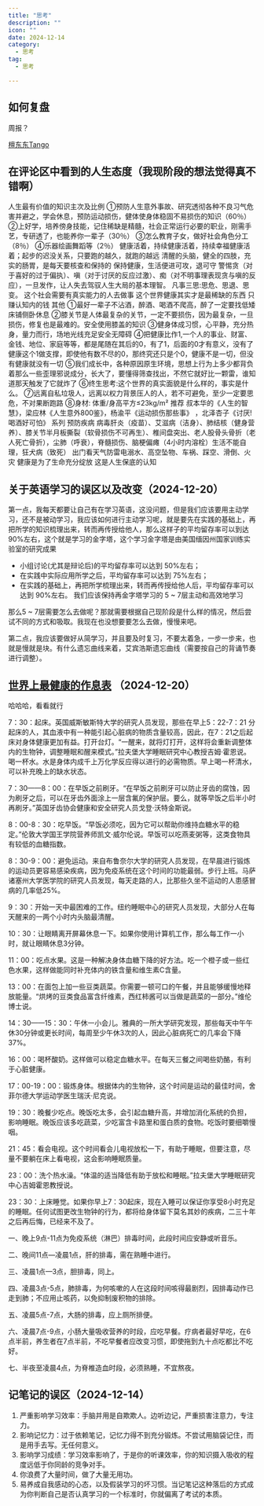 ```yaml
---
title: "思考"
description: ""
icon: ""
date: 2024-12-14
category:
  - 思考
tag:
  - 思考

---
```

## 如何复盘

周报？

[檀东东Tango](https://www.bilibili.com/video/BV1EV411R7iK/?spm_id_from=333.337.search-card.all.click&vd_source=834d9d69a86c55d6acbaf9e5dbe37bb2)

## 在评论区中看到的人生态度（我现阶段的想法觉得真不错啊）

人生最有价值的知识主次及比例
①预防人生意外事故、研究透彻各种不良习气危害并避之，学会休息，预防运动损伤，健体使身体稳固不易损伤的知识（60％）
②上好学，培养傍身技能，记住稀缺是精髓，社会正常运行必要的职业，刚需手艺，专研透了，也能养你一辈子（30％）
③怎么教育子女，做好社会角色分工（8％）
④乐器绘画舞蹈等（2％）
健康活着，持续健康活着，持续幸福健康活着；起步的迟没关系，只要跑的越久，就跑的越远
清醒的头脑，健全的四肢，充实的肠胃，是每天要核查和保持的
保持健康，生活便进可攻，退可守
警惕贪（对于喜好的过于偏执）、嗔（对于讨厌的反应过激）、痴（对不明事理表现贪与嗔的反应），一旦发作，让人失去驾驭人生大局的基本理智。
凡事三思:思危、思退、思变。
这个社会需要有真实能力的人去做事
这个世界健康其实才是最稀缺的东西
只赚认知内的钱
其他
①最好一辈子不沾酒，醉酒、喝酒不爬高，醉了一定要找低矮床铺侧卧休息
②膝关节是人体最复杂的关节，一定不要损伤，因为最复杂，一旦损伤，修复也是最难的。安全使用膝盖的知识
③健身体成习惯，心平静，充分热身，量力而行，场地光线充足安全无障碍
④把健康比作1,一个人的事业、财富、金钱、地位、家庭等等，都是尾随在其后的0，有了1，后面的0才有意义，没有了健康这个1做支撑，即使他有数不尽的0，那终究还只是个0，健康不是一切，但没有健康就没有一切
⑤我们成长中，各种原因原生环境，思想上行为上多少都背负着那么一些歪理邪说成分，长大了，要懂得筛查找出，不然它就好比一颗雷，谁知道那天触发了它就炸了
⑥终生思考:这个世界的真实面貌是什么样的，事实是什么。
⑦远离自私垃圾人，远离以权力背景压人的人，若不可避免，至少一定要思危，不对果断跑路
⑧身材: 体重/身高平方≤23kg/m²
推荐
叔本华的《人生的智慧》，梁应林《人生意外800鉴》，杨渝平《运动损伤那些事》 ，北泽杏子《讨厌!喝酒好可怕》 系列
预防疾病
病毒肝炎（疫苗）、艾滋病（洁身）、肺结核（健身营养）、膝关节半月板撕裂（软骨损伤不可再生）、椎间盘突出、老人股骨头骨折（老人死亡骨折），尘肺（呼衰），脊髓损伤、脑梗偏瘫（4小时内溶栓）生活不能自理，狂犬病（致死）
出门看天气防雷电溺水、高空坠物、车祸、踩空、滑倒、火灾
健康是为了生命充分绽放
这是人生保底的认知

## 关于英语学习的误区以及改变（2024-12-20）

第一点，我每天都要让自己有在学习英语，这没问题，但是我们应该要用主动学习，还不是被动学习，我应该如何进行主动学习呢，就是要先在实践的基础上，再把所学的知识梳理出来，转而再传授给他人，那么这样子的平均留存率可以到达90%左右，这个就是学习的金字塔，这个学习金字塔是由美国缅因州国家训练实验室的研究成果
- 小组讨论(尤其是辩论后)的平均留存率可以达到 50%左右；
- 在实践中实际应用所学之后，平均留存率可以达到 75%左右；
- 在实践的基础上，再把所学梳理出来，转而再传授给他人后，平均留存率可以达到 90%左右。
我们应该保持再金字塔学习的 5 ~ 7层主动和高效地学习

那么5 ~ 7层需要怎么去做呢？那就需要根据自己现阶段是什么样的情况，然后尝试不同的方式和吸取。我现在也没想要要怎么去做，慢慢来吧。

第二点，我应该要做好从简学习，并且要及时复习，不要太着急，一步一步来，也就是慢就是块。有什么遗忘曲线来着，艾宾浩斯遗忘曲线（需要按自己的背诵节奏进行调整）。

## [世界上最健康的作息表](https://jiankang.cctv.com/2017/04/24/ARTIzlssypAewlg8XvAx11tU170424.shtml) （2024-12-20）

哈哈哈，看看就行

7：30：起床。英国威斯敏斯特大学的研究人员发现，那些在早上5：22-7：21 分起床的人，其血液中有一种能引起心脏病的物质含量较高，因此，在7：21之后起床对身体健康更加有益。打开台灯。“一醒来，就将灯打开，这样将会重新调整体内的生物钟，调整睡眠和醒来模式。”拉夫堡大学睡眠研究中心教授吉姆·霍恩说。喝一杯水。水是身体内成千上万化学反应得以进行的必需物质。早上喝一杯清水，可以补充晚上的缺水状态。

7：30——8：00：在早饭之前刷牙。“在早饭之前刷牙可以防止牙齿的腐蚀，因为刷牙之后，可以在牙齿外面涂上一层含氟的保护层。要么，就等早饭之后半小时再刷牙。”英国牙齿协会健康和安全研究人员戈登·沃特金斯说。

8：00-8：30：吃早饭。“早饭必须吃，因为它可以帮助你维持血糖水平的稳定。”伦敦大学国王学院营养师凯文·威尔伦说。早饭可以吃燕麦粥等，这类食物具有较低的血糖指数。

8：30-9：00：避免运动。来自布鲁奈尔大学的研究人员发现，在早晨进行锻炼的运动员更容易感染疾病，因为免疫系统在这个时间的功能最弱。步行上班。马萨诸塞州大学医学院的研究人员发现，每天走路的人，比那些久坐不运动的人患感冒病的几率低25%。

9：30：开始一天中最困难的工作。纽约睡眠中心的研究人员发现，大部分人在每天醒来的一两个小时内头脑最清醒。

10：30：让眼睛离开屏幕休息一下。如果你使用计算机工作，那么每工作一小时，就让眼睛休息3分钟。

11：00：吃点水果。这是一种解决身体血糖下降的好方法。吃一个橙子或一些红色水果，这样做能同时补充体内的铁含量和维生素C含量。

13：00：在面包上加一些豆类蔬菜。你需要一顿可口的午餐，并且能够缓慢地释放能量。“烘烤的豆类食品富含纤维素，西红柿酱可以当做是蔬菜的一部分。”维伦博士说。

14：30——15：30：午休一小会儿。雅典的一所大学研究发现，那些每天中午午休30分钟或更长时间，每周至少午休3次的人，因此心脏病死亡的几率会下降37%。

16：00：喝杯酸奶。这样做可以稳定血糖水平。在每天三餐之间喝些奶酪，有利于心脏健康。

17：00-19：00：锻炼身体。根据体内的生物钟，这个时间是运动的最佳时间，舍菲尔德大学运动学医生瑞沃·尼克说。

19：30：晚餐少吃点。晚饭吃太多，会引起血糖升高，并增加消化系统的负担，影响睡眠。晚饭应该多吃蔬菜，少吃富含卡路里和蛋白质的食物。吃饭时要细嚼慢咽。

21：45：看会电视。这个时间看会儿电视放松一下，有助于睡眠，但要注意，尽量不要躺在床上看电视，这会影响睡眠质量。

23：00：洗个热水澡。“体温的适当降低有助于放松和睡眠。”拉夫堡大学睡眠研究中心吉姆霍恩教授说。

23：30：上床睡觉。如果你早上7：30起床，现在入睡可以保证你享受8小时充足的睡眠。任何试图更改生物钟的行为，都将给身体留下莫名其妙的疾病，二三十年之后再后悔，已经来不及了。

一、晚上9点-11点为免疫系统（淋巴）排毒时间，此段时间应安静或听音乐。

二、晚间11点—凌晨1点，肝的排毒，需在熟睡中进行。

三、凌晨1点—3点，胆排毒，同上。

四、凌晨3点-5点，肺排毒，为何咳嗽的人在这段时间咳得最剧烈，因排毒动作已走到肺；不应用止咳药，以免抑制废积物的排除。

五、凌晨5点-7点，大肠的排毒，应上厕所排便。

六、凌晨7点-9点，小肠大量吸收营养的时段，应吃早餐。疗病者最好早吃，在6点半前，养生者在7点半前，不吃早餐者应改变习惯，即使拖到九十点吃都比不吃好。

七、半夜至凌晨4点，为脊椎造血时段，必须熟睡，不宜熬夜。

## 记笔记的误区（2024-12-14）

1. 严重影响学习效率：手脑并用是自欺欺人。边听边记，严重损害注意力，专注力。
2. 影响记忆力：过于依赖笔记，记忆力得不到充分锻炼。不尝试用脑袋记住，而是用手去写。无任何意义。
3. 影响学习成绩：学习效率影响了，于是你的听课效率，你的知识摄入吸收的程度远低于你同龄的竞争对手。
4. 你浪费了大量时间，做了大量无用功。
5. 易养成自我感动的心态，以及假装学习的坏习惯。当记笔记这种落后的方式成为你判断自己是否认真学习的一个标准时，你就偏离了考试的本质。



